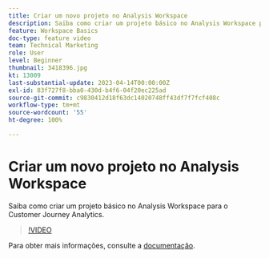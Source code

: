 ```yaml
---
title: Criar um novo projeto no Analysis Workspace
description: Saiba como criar um projeto básico no Analysis Workspace para o Customer Journey Analytics.
feature: Workspace Basics
doc-type: feature video
team: Technical Marketing
role: User
level: Beginner
thumbnail: 3418396.jpg
kt: 13009
last-substantial-update: 2023-04-14T00:00:00Z
exl-id: 83f727f8-bba0-430d-b4f6-04f20ec225ad
source-git-commit: c9830412d18f63dc14020748ff43df7f7fcf408c
workflow-type: tm+mt
source-wordcount: '55'
ht-degree: 100%

---
```


# Criar um novo projeto no Analysis Workspace

Saiba como criar um projeto básico no Analysis Workspace para o Customer Journey Analytics.

>[!VIDEO](https://video.tv.adobe.com/v/3418396/?learn=on&quality=12)

Para obter mais informações, consulte a [documentação](https://experienceleague.adobe.com/docs/analytics-platform/using/cja-workspace/perform-basic-analysis.html?lang=pt-BR).
